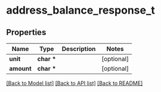 # address_balance_response_t

## Properties
Name | Type | Description | Notes
------------ | ------------- | ------------- | -------------
**unit** | **char \*** |  | [optional] 
**amount** | **char \*** |  | [optional] 

[[Back to Model list]](../README.md#documentation-for-models) [[Back to API list]](../README.md#documentation-for-api-endpoints) [[Back to README]](../README.md)


